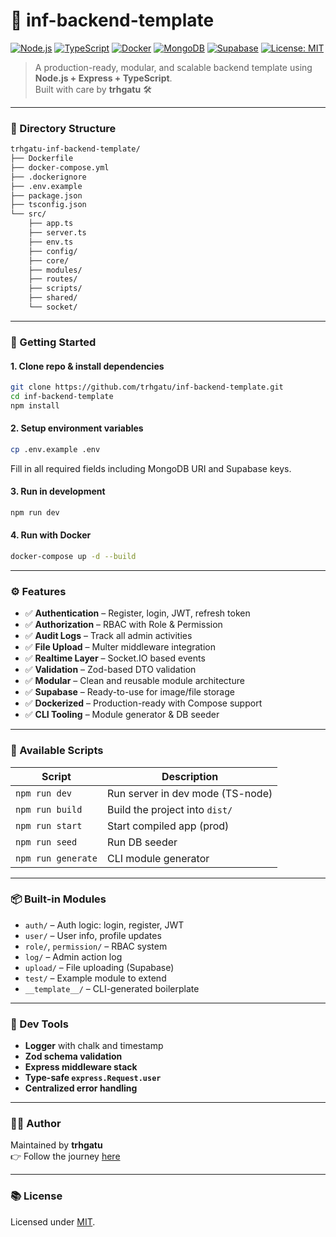 # 🧱 inf-backend-template

[![Node.js](https://img.shields.io/badge/Node.js-18.x-green.svg?logo=node.js&logoColor=white)](https://nodejs.org/)
[![TypeScript](https://img.shields.io/badge/TypeScript-5.x-blue.svg?logo=typescript&logoColor=white)](https://www.typescriptlang.org/)
[![Docker](https://img.shields.io/badge/Docker-ready-blue.svg?logo=docker&logoColor=white)](https://www.docker.com/)
[![MongoDB](https://img.shields.io/badge/MongoDB-6.x-brightgreen.svg?logo=mongodb&logoColor=white)](https://www.mongodb.com/)
[![Supabase](https://img.shields.io/badge/Supabase-integrated-3FCF8E?logo=supabase&logoColor=white)](https://supabase.io/)
[![License: MIT](https://img.shields.io/badge/License-MIT-yellow.svg)](https://opensource.org/licenses/MIT)

> A production-ready, modular, and scalable backend template using **Node.js + Express + TypeScript**.  
> Built with care by **trhgatu** 🛠️

---

### 📁 Directory Structure

```bash
trhgatu-inf-backend-template/
├── Dockerfile
├── docker-compose.yml
├── .dockerignore
├── .env.example
├── package.json
├── tsconfig.json
└── src/
    ├── app.ts
    ├── server.ts
    ├── env.ts
    ├── config/
    ├── core/
    ├── modules/
    ├── routes/
    ├── scripts/
    ├── shared/
    └── socket/
```

---

### 🚀 Getting Started

#### 1. Clone repo & install dependencies

```bash
git clone https://github.com/trhgatu/inf-backend-template.git
cd inf-backend-template
npm install
```

#### 2. Setup environment variables

```bash
cp .env.example .env
```

Fill in all required fields including MongoDB URI and Supabase keys.

#### 3. Run in development

```bash
npm run dev
```

#### 4. Run with Docker

```bash
docker-compose up -d --build
```

---

### ⚙️ Features

- ✅ **Authentication** – Register, login, JWT, refresh token
- ✅ **Authorization** – RBAC with Role & Permission
- ✅ **Audit Logs** – Track all admin activities
- ✅ **File Upload** – Multer middleware integration
- ✅ **Realtime Layer** – Socket.IO based events
- ✅ **Validation** – Zod-based DTO validation
- ✅ **Modular** – Clean and reusable module architecture
- ✅ **Supabase** – Ready-to-use for image/file storage
- ✅ **Dockerized** – Production-ready with Compose support
- ✅ **CLI Tooling** – Module generator & DB seeder

---

### 🧪 Available Scripts

| Script           | Description                      |
|------------------|----------------------------------|
| `npm run dev`    | Run server in dev mode (TS-node) |
| `npm run build`  | Build the project into `dist/`   |
| `npm run start`  | Start compiled app (prod)        |
| `npm run seed`   | Run DB seeder                    |
| `npm run generate` | CLI module generator          |

---

### 📦 Built-in Modules

- `auth/` – Auth logic: login, register, JWT
- `user/` – User info, profile updates
- `role/`, `permission/` – RBAC system
- `log/` – Admin action log
- `upload/` – File uploading (Supabase)
- `test/` – Example module to extend
- `__template__/` – CLI-generated boilerplate

---

### 🧰 Dev Tools

- **Logger** with chalk and timestamp
- **Zod schema validation**
- **Express middleware stack**
- **Type-safe `express.Request.user`**
- **Centralized error handling**

---

### 🧑‍💻 Author

Maintained by **trhgatu**  
👉 Follow the journey [here](https://github.com/trhgatu)  

---

### 📚 License

Licensed under [MIT](./LICENSE).
